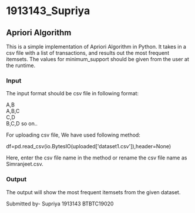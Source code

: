 # 1913143_Supriya

## Apriori Algorithm

This is a simple implementation of Apriori Algorithm in Python. It takes in a csv file with a list of transactions, and results out the most frequent itemsets. The values for minimum_support should be given from the user at the runtime.

### Input

The input format should be csv file in following format:

A,B <br>
A,B,C <br>
C,D <br>
B,C,D so on..

For uploading csv file, We have used following method:

df=pd.read_csv(io.BytesIO(uploaded['dataset1.csv']),header=None)

Here, enter the csv file name in the method or rename the csv file name as Simranjeet.csv.

### Output
The output will show the most frequent itemsets from the given dataset.

Submitted by- Supriya
              1913143
              BTBTC19020
